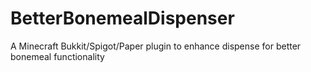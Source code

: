 # BetterBonemealDispenser
A Minecraft Bukkit/Spigot/Paper plugin to enhance dispense for better bonemeal functionality
